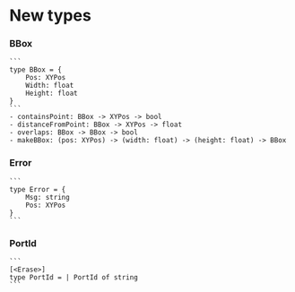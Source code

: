 # New types
### BBox
	```
	type BBox = {
		Pos: XYPos
		Width: float
		Height: float
	}
	```
	- containsPoint: BBox -> XYPos -> bool
	- distanceFromPoint: BBox -> XYPos -> float
	- overlaps: BBox -> BBox -> bool
	- makeBBox: (pos: XYPos) -> (width: float) -> (height: float) -> BBox

### Error
 	```
	type Error = {
		Msg: string
		Pos: XYPos
	}
	```
### PortId
	```
	[<Erase>]
	type PortId = | PortId of string
	```
```
